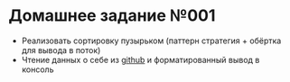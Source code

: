 # Домашнее задание №001

- Реализовать сортировку пузырьком (паттерн стратегия + обёртка для вывода в поток)
- Чтение данных о себе из [github](github.com) и форматированный вывод в консоль
